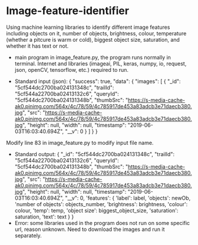 # Image-feature-identifier
Using machine learning libraries to identify different image features including objects on it, number of objects, brightness, colour, temperature (whether a pitcure is warm or cold), biggest object size, saturation, and whether it has text or not.

-  main program in image_feature.py, the program runs normally in terminal. Internet and libraries (imageai, PIL, keras, numpy, io, request, json, openCV, tensorflow, etc.) required to run.

-  Standard input (json):
{
    "success": true,
    "data": {
        "images": [
           {
                            "_id": "5cf544dc2700ba024131348c",
                            "trailId": "5cf544a22700ba02413132c6",
                            "queryId": "5cf544dc2700ba024131348b",
                            "thumbSrc": "https://s-media-cache-ak0.pinimg.com/564x/4c/78/59/4c785917de453a83adcb3e71daecb380.jpg",
                            "src": "https://s-media-cache-ak0.pinimg.com/564x/4c/78/59/4c785917de453a83adcb3e71daecb380.jpg",
                            "height": null,
                            "width": null,
                            "timestamp": "2019-06-03T16:03:40.694Z",
                            "__v": 0
                        }
        ]
    }
}

Modify line 83 in image_feature.py to modify input file name.

-  Standard output:
		{
                            "_id": "5cf544dc2700ba024131348c",
                            "trailId": "5cf544a22700ba02413132c6",
                            "queryId": "5cf544dc2700ba024131348b",
                            "thumbSrc": "https://s-media-cache-ak0.pinimg.com/564x/4c/78/59/4c785917de453a83adcb3e71daecb380.jpg",
                            "src": "https://s-media-cache-ak0.pinimg.com/564x/4c/78/59/4c785917de453a83adcb3e71daecb380.jpg",
                            "height": null,
                            "width": null,
                            "timestamp": "2019-06-03T16:03:40.694Z",
                            "__v": 0,
			    'features': {
            			'label': label,
            			'objects': newOb,
            			'number of objects': objects_number,
            			'brightness': brightness,
            			'colour': colour,
            			'temp': temp,
            			'object size': biggest_object_size,
            			'saturation': saturation,
            			'text': text
                            }
                        }
-  Error: some libraries used in the program does not run on some specific url, reason unknown. Need to download the images and run it separately.


